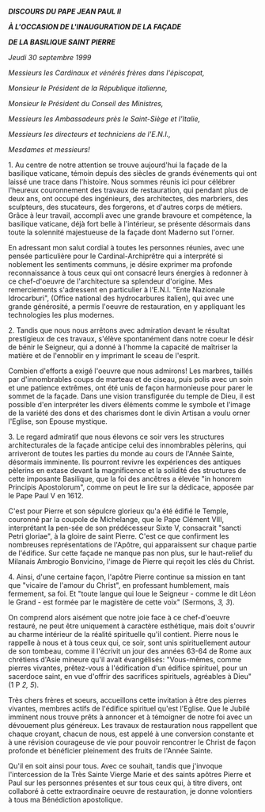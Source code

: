 ***DISCOURS DU PAPE JEAN PAUL II***

***À L'OCCASION DE L'INAUGURATION DE LA FAÇADE***

***DE LA BASILIQUE SAINT PIERRE***

*Jeudi 30 septembre 1999*

*Messieurs les Cardinaux et vénérés frères dans l'épiscopat,*

*Monsieur le Président de la République italienne,*

*Monsieur le Président du Conseil des Ministres,*

*Messieurs les Ambassadeurs près le Saint-Siège et l'Italie,*

*Messieurs les directeurs et techniciens de l'E.N.I.,*

*Mesdames et messieurs!*

1\. Au centre de notre attention se trouve aujourd'hui la façade de la basilique vaticane, témoin depuis des siècles de grands événements qui ont laissé une trace dans l'histoire. Nous sommes réunis ici pour célébrer l'heureux couronnement des travaux de restauration, qui pendant plus de deux ans, ont occupé des ingénieurs, des architectes, des marbriers, des sculpteurs, des stucateurs, des forgerons, et d'autres corps de métiers. Grâce à leur travail, accompli avec une grande bravoure et compétence, la basilique vaticane, déjà fort belle à l'intérieur, se présente désormais dans toute la solennité majestueuse de la façade dont Maderno sut l'orner.

En adressant mon salut cordial à toutes les personnes réunies, avec une pensée particulière pour le Cardinal-Archiprêtre qui a interprété si noblement les sentiments communs, je désire exprimer ma profonde reconnaissance à tous ceux qui ont consacré leurs énergies à redonner à ce chef-d'oeuvre de l'architecture sa splendeur d'origine. Mes remerciements s'adressent en particulier à l'E.N.I. "Ente Nazionale Idrocarburi", (Office national des hydrocarbures italien), qui avec une grande générosité, a permis l'oeuvre de restauration, en y appliquant les technologies les plus modernes.

2\. Tandis que nous nous arrêtons avec admiration devant le résultat prestigieux de ces travaux, s'élève spontanément dans notre coeur le désir de bénir le Seigneur, qui a donné à l'homme la capacité de maîtriser la matière et de l'ennoblir en y imprimant le sceau de l'esprit.

Combien d'efforts a exigé l'oeuvre que nous admirons! Les marbres, taillés par d'innombrables coups de marteau et de ciseau, puis polis avec un soin et une patience extrêmes, ont été unis de façon harmonieuse pour parer le sommet de la façade. Dans une vision transfigurée du temple de Dieu, il est possible d'en interpréter les divers éléments comme le symbole et l'image de la variété des dons et des charismes dont le divin Artisan a voulu orner l'Eglise, son Epouse mystique.

3\. Le regard admiratif que nous élevons ce soir vers les structures architecturales de la façade anticipe celui des innombrables pèlerins, qui arriveront de toutes les parties du monde au cours de l'Année Sainte, désormais imminente. Ils pourront revivre les expériences des antiques pèlerins en extase devant la magnificence et la solidité des structures de cette imposante Basilique, que la foi des ancêtres a élevée "in honorem Principis Apostolorum", comme on peut le lire sur la dédicace, apposée par le Pape Paul V en 1612.

C'est pour Pierre et son sépulcre glorieux qu'a été édifié le Temple, couronné par la coupole de Michelange, que le Pape Clément VIII, interprétant la pen-sée de son prédécesseur Sixte V, consacrait "sancti Petri gloriae", à la gloire de saint Pierre. C'est ce que confirment les nombreuses représentations de l'Apôtre, qui apparaissent sur chaque partie de l'édifice. Sur cette façade ne manque pas non plus, sur le haut-relief du Milanais Ambrogio Bonvicino, l'image de Pierre qui reçoit les clés du Christ.

4\. Ainsi, d'une certaine façon, l'apôtre Pierre continue sa mission en tant que "vicaire de l'amour du Christ", en professant humblement, mais fermement, sa foi. Et "toute langue qui loue le Seigneur - comme le dit Léon le Grand - est formée par le magistère de cette voix" (Sermons, *3, 3*).

On comprend alors aisément que notre joie face à ce chef-d'oeuvre restauré, ne peut être uniquement à caractère esthétique, mais doit s'ouvrir au charme intérieur de la réalité spirituelle qu'il contient. Pierre nous le rappelle à nous et à tous ceux qui, ce soir, sont unis spirituellement autour de son tombeau, comme il l'écrivit un jour des années 63-64 de Rome aux chrétiens d'Asie mineure qu'il avait évangélisés: "Vous-mêmes, comme pierres vivantes, prêtez-vous à l'édification d'un édifice spirituel, pour un sacerdoce saint, en vue d'offrir des sacrifices spirituels, agréables à Dieu" (1 P *2, 5*).

Très chers frères et soeurs, accueillons cette invitation à être des pierres vivantes, membres actifs de l'édifice spirituel qu'est l'Eglise. Que le Jubilé imminent nous trouve prêts à annoncer et à témoigner de notre foi avec un dévouement plus généreux. Les travaux de restauration nous rappellent que chaque croyant, chacun de nous, est appelé à une conversion constante et à une révision courageuse de vie pour pouvoir rencontrer le Christ de façon profonde et bénéficier pleinement des fruits de l'Année Sainte.

Qu'il en soit ainsi pour tous. Avec ce souhait, tandis que j'invoque l'intercession de la Très Sainte Vierge Marie et des saints apôtres Pierre et Paul sur les personnes présentes et sur tous ceux qui, à titre divers, ont collaboré à cette extraordinaire oeuvre de restauration, je donne volontiers à tous ma Bénédiction apostolique.